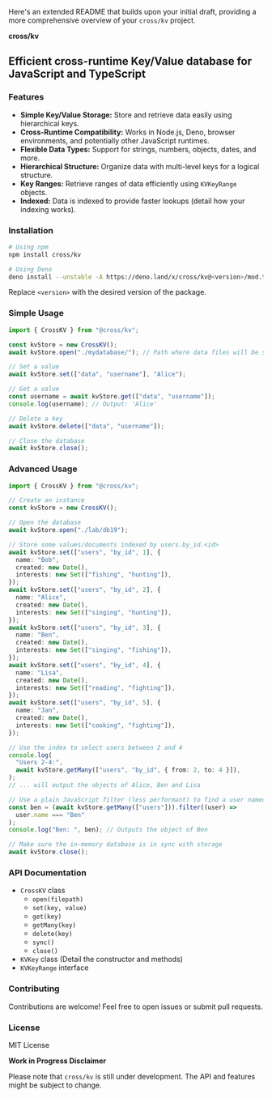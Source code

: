 Here's an extended README that builds upon your initial draft, providing a more
comprehensive overview of your `cross/kv` project.

**cross/kv**

## Efficient cross-runtime Key/Value database for JavaScript and TypeScript

### **Features**

- **Simple Key/Value Storage:** Store and retrieve data easily using
  hierarchical keys.
- **Cross-Runtime Compatibility:** Works in Node.js, Deno, browser environments,
  and potentially other JavaScript runtimes.
- **Flexible Data Types:** Support for strings, numbers, objects, dates, and
  more.
- **Hierarchical Structure:** Organize data with multi-level keys for a logical
  structure.
- **Key Ranges:** Retrieve ranges of data efficiently using `KVKeyRange`
  objects.
- **Indexed:** Data is indexed to provide faster lookups (detail how your
  indexing works).

### **Installation**

```bash
# Using npm
npm install cross/kv

# Using Deno
deno install --unstable -A https://deno.land/x/cross/kv@<version>/mod.ts
```

Replace `<version>` with the desired version of the package.

### **Simple Usage**

```typescript
import { CrossKV } from "@cross/kv";

const kvStore = new CrossKV();
await kvStore.open("./mydatabase/"); // Path where data files will be stored

// Set a value
await kvStore.set(["data", "username"], "Alice");

// Get a value
const username = await kvStore.get(["data", "username"]);
console.log(username); // Output: 'Alice'

// Delete a key
await kvStore.delete(["data", "username"]);

// Close the database
await kvStore.close();
```

### **Advanced Usage**

```typescript
import { CrossKV } from "@cross/kv";

// Create an instance
const kvStore = new CrossKV();

// Open the database
await kvStore.open("./lab/db19");

// Store some values/documents indexed by users.by_id.<id>
await kvStore.set(["users", "by_id", 1], {
  name: "Bob",
  created: new Date(),
  interests: new Set(["fishing", "hunting"]),
});
await kvStore.set(["users", "by_id", 2], {
  name: "Alice",
  created: new Date(),
  interests: new Set(["singing", "hunting"]),
});
await kvStore.set(["users", "by_id", 3], {
  name: "Ben",
  created: new Date(),
  interests: new Set(["singing", "fishing"]),
});
await kvStore.set(["users", "by_id", 4], {
  name: "Lisa",
  created: new Date(),
  interests: new Set(["reading", "fighting"]),
});
await kvStore.set(["users", "by_id", 5], {
  name: "Jan",
  created: new Date(),
  interests: new Set(["cooking", "fighting"]),
});

// Use the index to select users between 2 and 4
console.log(
  "Users 2-4:",
  await kvStore.getMany(["users", "by_id", { from: 2, to: 4 }]),
);
// ... will output the objects of Alice, Ben and Lisa

// Use a plain JavaScript filter (less performant) to find a user named ben
const ben = (await kvStore.getMany(["users"])).filter((user) =>
  user.name === "Ben"
);
console.log("Ben: ", ben); // Outputs the object of Ben

// Make sure the in-memory database is in sync with storage
await kvStore.close();
```

### **API Documentation**

- `CrossKV` class
  - `open(filepath)`
  - `set(key, value)`
  - `get(key)`
  - `getMany(key)`
  - `delete(key)`
  - `sync()`
  - `close()`
- `KVKey` class (Detail the constructor and methods)
- `KVKeyRange` interface

### **Contributing**

Contributions are welcome! Feel free to open issues or submit pull requests.

### **License**

MIT License

**Work in Progress Disclaimer**

Please note that `cross/kv` is still under development. The API and features
might be subject to change.

